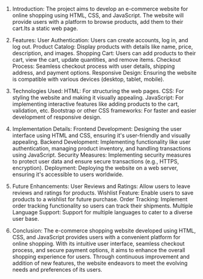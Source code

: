 1. Introduction:
The project aims to develop an e-commerce website for online shopping using HTML, CSS, and JavaScript. The website will provide users with a platform to browse products, add them to their cart.Its a static web page.

2. Features:
User Authentication: Users can create accounts, log in, and log out.
Product Catalog: Display products with details like name, price, description, and images.
Shopping Cart: Users can add products to their cart, view the cart, update quantities, and remove items.
Checkout Process: Seamless checkout process with user details, shipping address, and payment options.
Responsive Design: Ensuring the website is compatible with various devices (desktop, tablet, mobile).

3. Technologies Used:
HTML: For structuring the web pages.
CSS: For styling the website and making it visually appealing.
JavaScript: For implementing interactive features like adding products to the cart, validation, etc.
Bootstrap or other CSS frameworks: For faster and easier development of responsive design.

4. Implementation Details:
Frontend Development: Designing the user interface using HTML and CSS, ensuring it's user-friendly and visually appealing.
Backend Development: Implementing functionality like user authentication, managing product inventory, and handling transactions using JavaScript.
Security Measures: Implementing security measures to protect user data and ensure secure transactions (e.g., HTTPS, encryption).
Deployment: Deploying the website on a web server, ensuring it's accessible to users worldwide.

5. Future Enhancements:
User Reviews and Ratings: Allow users to leave reviews and ratings for products.
Wishlist Feature: Enable users to save products to a wishlist for future purchase.
Order Tracking: Implement order tracking functionality so users can track their shipments.
Multiple Language Support: Support for multiple languages to cater to a diverse user base.

6. Conclusion:
The e-commerce shopping website developed using HTML, CSS, and JavaScript provides users with a convenient platform for online shopping. With its intuitive user interface, seamless checkout process, and secure payment options, it aims to enhance the overall shopping experience for users. Through continuous improvement and addition of new features, the website endeavors to meet the evolving needs and preferences of its users.






